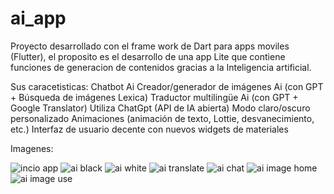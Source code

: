 # ai_app

Proyecto desarrollado con el frame work de Dart para apps moviles (Flutter), el proposito es el desarrollo de una app Lite que contiene funciones de generacion de contenidos gracias a la Inteligencia artificial.

Sus caracetisticas:
Chatbot Ai
Creador/generador de imágenes Ai (con GPT + Búsqueda de imágenes Lexica)
Traductor multilingüe Ai (con GPT + Google Translator)
Utiliza ChatGpt (API de IA abierta)
Modo claro/oscuro personalizado
Animaciones (animación de texto, Lottie, desvanecimiento, etc.)
Interfaz de usuario decente con nuevos widgets de materiales

Imagenes:

![incio app](https://github.com/caleonm25/ai_app/assets/99428923/072b98a8-3897-49a3-9d5c-711f71c8c50c)
![ai black](https://github.com/caleonm25/ai_app/assets/99428923/94a1f5df-18eb-4e8f-b3fb-e76ba2090441)
![ai white](https://github.com/caleonm25/ai_app/assets/99428923/0b92eec2-aec8-4b23-b251-357e3bc1f4e0)
![ai translate](https://github.com/caleonm25/ai_app/assets/99428923/62108cde-6f0c-47da-8ffa-1ef08d4ece7c)
![ai chat](https://github.com/caleonm25/ai_app/assets/99428923/12083ed2-a258-4b96-8567-386d06c1dded)
![ai image home](https://github.com/caleonm25/ai_app/assets/99428923/05520eda-8167-421c-aaf4-6cca05591625)
![ai image use](https://github.com/caleonm25/ai_app/assets/99428923/72b77d0f-3926-4d15-a2a0-7da22695cec2)



